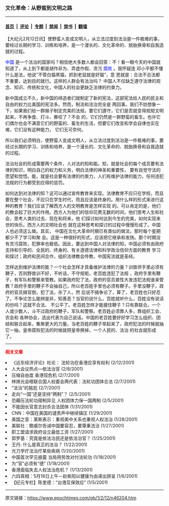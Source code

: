 ### 文化革命：从野蛮到文明之路

---

#### [首页](../../../..?n46204) &nbsp;|&nbsp; [评论](../../../../../epoch-comment?n46204) &nbsp;|&nbsp; [专题](../../../../../epoch-special?n46204) &nbsp;|&nbsp; [禁闻](../../../../../epoch-news?n46204) &nbsp;|&nbsp; [禁书](../../../../../books?n46204) &nbsp;|&nbsp; [翻墙](https://github.com/gfw-breaker/nogfw/blob/master/README.md?n46204)


<div class="post_content" id="artbody" itemprop="articleBody">
 <!-- article content begin -->
 <p>
  【大纪元2月12日讯】使野蛮人变成文明人，从立法过度到法治是一件极难的事，要经过长期的学习、训练和培养，是一个漫长的、文化革命的、脱胎换骨和自我造就的过程。
 </p>
 <p>
  <ok href="http://www3.epochtimes.com/news/epochnews/main/2.html">
   <font color="blue">
    中国
   </font>
  </ok>
  是一个法治的国家吗？相信绝大多数人都会回答：不！看一眼今天的中国就知道了，从上到下都是胡作非为、弄虚作假、贪污
  <ok href="http://www.dajiyuan.com/news/epochnews/news/Focus.asp?Focus_ID=315">
   <font color="blue">
    腐败
   </font>
  </ok>
  。我怀疑连 邓小平都不懂什么是法，他说”不管白猫黑猫，抓到老鼠就是好猫”，意 思就是：合法不合法都不重要，达到目的就行。这样的人群会有法治吗？ 中国人不仅缺乏遵守法律的观念、知识、传统和文化，中国人的社会更缺乏法律的约束力。
 </p>
 <p>
  新中国成立不久，新中国的缔造者们就制定了新的宪法，这部宪法给人民的民主和自由的权力比美国的宪法多。然而，制法和法治完全是 两回事。我们不妨想象一下，如果我们给一群猴子制定完美的法规，要它们遵守，它们是否就变得规矩文明起来，不再争食、打斗、撕咬了？不会 的，它们仍然是一群野蛮的畜生。也许它们偶尔也会不满意它们的野蛮的、畜生的生活，但要它们改变和学会自律也实在难，它们没有这种能力， 它们无可奈何。
 </p>
 <p>
  所以我们必须明白，使野蛮人变成文明人，从立法过度到法治是一件极难的事，要经过长期的学习、训练和培养，是一个漫长的、文化革命的、脱胎换骨和自我造就的过程。
 </p>
 <p>
  法治社会的形成需要两个条件，人对法的知和能。知，就是社会的每个成员要有法律的知识，明白自己的权力和义务，明白法律的神圣和重要性， 要有自觉守法的愿望和觉悟。能，就是社会要有法律的约束力，人们有维护法律的能力，任何违犯法规的行为都受到应得的惩罚。
 </p>
 <p>
  如何达到对法律的知？这可以通过宣传教育来实现。法律教育不应只在学校，而且要在整个社会，不应只在学生时代，而且应该是终身的。用什么样的形式来进行这种的教育？我们应该了解西方人的文明教育是怎样实现 的。可以肯定的是，他们的教会起了巨大的作用。西方人为他们的信仰花费无数的时间，他们思考人生和社会，思考人类的过去、现在和将来，他 们探讨如何达到今生的完美，如何实现来世的快乐。西方人的文明社会也 就在这种思考和探讨的过程中慢慢形成了。中国人也必须这么做。其实， 中国在文化大革命时期已有类似的做法，那时每个星期都少不了学习和聚 会。这是一种很好的形式，应该把它继承和发扬。那个时期没有贪污腐败，犯罪率也极低。因此，要达到中国人对法律的知，中国必须有由政府支持和引导的、全民的、终身的、有关道德法律和科学政治信仰方面的教育 学习和探讨；政府和民间合作，组织法律教会传教，中国宪法就是圣经。
 </p>
 <p>
  怎样达到维护法律的能？一个社会怎样才具备维护法律的力量？训兽师手里必须有鞭子，否则野兽训不好，不听话，不守规矩。老百姓违犯了法规 ，政府手里有鞭子，有军队和警察来管教。如果政府犯了法，政府的官员兽性大发违犯法规谁来管教？政府手里的鞭子不会抽自己，所以老百姓手里也必须有鞭子。手里没鞭子，政府的官员搞官倒，犯了法，杀了人，然 后说不搞争论了，算了，老百姓也只好忍了。不争论怎么能辨是非，知善恶？当官的说什么，百姓就听什么，百姓没有说话的份吗？这就不合法、 不公平了。老百姓怎样才能握住鞭子？只有靠联合。一个人或少数人，斗不过政府的鞭子，军队和警察。老百姓必须靠人多，靠组织工会、农会和 各种协会，选出代表为自己说话。中国的老百姓要好好学习怎么组织、团结和联合起来，集聚更大的力量。当老百姓的鞭子举起来了，政府犯法的时候就抽它一抽，皇帝腐败犯法的时候就把皇帝换掉，一个人民的、法治 的社会就形成了。
 </p>
 <hr/>
 <p>
  <b>
   <font color="red">
    相关文章
   </font>
  </b>
  <br/>
 </p>
 <li>
  <ok href="http://epochtimes.com/news/epochnews/newscontent.asp?ID=46195" target="_blank">
   《远东经济评论》社论： 法轮功在香港应享有权利
  </ok>
  (2/12/2001)
  <li>
   <ok href="http://epochtimes.com/news/epochnews/newscontent.asp?ID=44831" target="_blank">
    人大会议热点—依法治官
   </ok>
   (2/8/2001)
   <li>
    <ok href="http://epochtimes.com/news/epochnews/newscontent.asp?ID=44766" target="_blank">
     压缩自由度 香港现危机
    </ok>
    (2/7/2001)
    <li>
     <ok href="http://epochtimes.com/news/epochnews/newscontent.asp?ID=44435" target="_blank">
      林焕光会晤联合国人权委会两代表：法轮功团体合法
     </ok>
     (2/7/2001)
     <li>
      <ok href="http://epochtimes.com/news/epochnews/newscontent.asp?ID=44367" target="_blank">
       “法治”的尴尬
      </ok>
      (2/7/2001)
      <li>
       <ok href="http://epochtimes.com/news/epochnews/newscontent.asp?ID=43810" target="_blank">
        走向“一国”还是坚持“两制”？
       </ok>
       (2/5/2001)
       <li>
        <ok href="http://epochtimes.com/news/epochnews/newscontent.asp?ID=43523" target="_blank">
         恐藉压法轮功箝制异见 人权团体力保一国两制
        </ok>
        (2/5/2001)
        <li>
         <ok href="http://epochtimes.com/news/epochnews/newscontent.asp?ID=41668" target="_blank">
          不能因长官意志封杀合法团体
         </ok>
         (1/31/2001)
         <li>
          <ok href="http://epochtimes.com/news/epochnews/newscontent.asp?ID=40637" target="_blank">
           CNN：中国在美国的谴责声中继续镇压
          </ok>
          (1/29/2001)
          <li>
           <ok href="http://epochtimes.com/news/epochnews/newscontent.asp?ID=40170" target="_blank">
            美国之音：莱斯表示：重视美中关系也重视人权法治
           </ok>
           (1/28/2001)
           <li>
            <ok href="http://epochtimes.com/news/epochnews/newscontent.asp?ID=40018" target="_blank">
             美联社：鲍威尔告诫中国要容忍，要尊重法治
            </ok>
            (1/27/2001)
            <li>
             <ok href="http://epochtimes.com/news/epochnews/newscontent.asp?ID=39847" target="_blank">
              职工盟请求政府设立最低工资
             </ok>
             (1/27/2001)
             <li>
              <ok href="http://epochtimes.com/news/epochnews/newscontent.asp?ID=39393" target="_blank">
               郭罗基：究竟是依法治民还是依法治官？
              </ok>
              (1/25/2001)
              <li>
               <ok href="http://epochtimes.com/news/epochnews/newscontent.asp?ID=37973" target="_blank">
                王丹: 什么是真正的法治？
               </ok>
               (1/22/2001)
               <li>
                <ok href="http://epochtimes.com/news/epochnews/newscontent.asp?ID=37413" target="_blank">
                 光力学疗法治疗某些疾病
                </ok>
                (1/20/2001)
                <li>
                 <ok href="http://epochtimes.com/news/epochnews/newscontent.asp?ID=36765" target="_blank">
                  中国首次罕见披露 当局用劳改对付法轮功
                 </ok>
                 (1/18/2001)
                 <li>
                  <ok href="http://epochtimes.com/news/epochnews/newscontent.asp?ID=36612" target="_blank">
                   为“官”必须有“德”
                  </ok>
                  (1/18/2001)
                  <li>
                   <ok href="http://epochtimes.com/news/epochnews/newscontent.asp?ID=33808" target="_blank">
                    香港面临失去人权法治危机？
                   </ok>
                   (1/13/2001)
                   <li>
                    <ok href="http://epochtimes.com/news/epochnews/newscontent.asp?ID=30636" target="_blank">
                     六四真相：5月18日上午－赵紫阳以健康为由递出辞呈
                    </ok>
                    (1/6/2001)
                    <li>
                     <ok href="http://epochtimes.com/news/epochnews/newscontent.asp?ID=29959" target="_blank">
                      【纪元专栏】陈奎德：“台港互保效应”
                     </ok>
                     (1/5/2001)
                     <br/>
                     <!-- article content end -->
                     <div id="below_article_ad">
                     </div>
                    </li>
                   </li>
                  </li>
                 </li>
                </li>
               </li>
              </li>
             </li>
            </li>
           </li>
          </li>
         </li>
        </li>
       </li>
      </li>
     </li>
    </li>
   </li>
  </li>
 </li>
</div>


---

原文链接：https://www.epochtimes.com/gb/1/2/12/n46204.htm